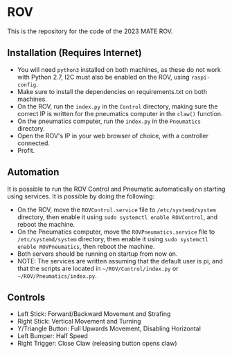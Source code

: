 # ROV
This is the repository for the code of the 2023 MATE ROV.

## Installation (Requires Internet)
 - You will need `python3` installed on both machines, as these do not work with Python 2.7, I2C must also be enabled on the ROV, using `raspi-config`.
 - Make sure to install the dependencies on requirements.txt on both machines.
 - On the ROV, run the `index.py` in the `Control` directory, making sure the correct IP is written for the pneumatics computer in the `claw()` function.
 - On the pneumatics computer, run the `index.py` in the `Pneumatics` directory.
 - Open the ROV's IP in your web browser of choice, with a controller connected.
 - Profit.

## Automation
It is possible to run the ROV Control and Pneumatic automatically on starting using services. It is possible by doing the following:
 - On the ROV, move the `ROVControl.service` file to `/etc/systemd/system` directory, then enable it using `sudo systemctl enable ROVControl`, and reboot the machine.
 - On the Pneumatics computer, move the `ROVPneumatics.service` file to `/etc/systemd/system` directory, then enable it using `sudo systemctl enable ROVPneumatics`, then reboot the machine.
 - Both servers should be running on startup from now on.
 - NOTE: The services are written assuming that the default user is pi, and that the scripts are located in `~/ROV/Control/index.py` or `~/ROV/Pneumatics/index.py`.

## Controls
 - Left Stick: Forward/Backward Movement and Strafing
 - Right Stick: Vertical Movement and Turning
 - Y/Triangle Button: Full Upwards Movement, Disabling Horizontal
 - Left Bumper: Half Speed
 - Right Trigger: Close Claw (releasing button opens claw)